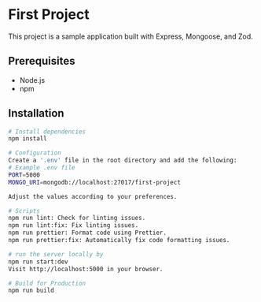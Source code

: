 # First Project

This project is a sample application built with Express, Mongoose, and Zod.

## Prerequisites

- Node.js
- npm

## Installation

```bash
# Install dependencies
npm install

# Configuration
Create a '.env' file in the root directory and add the following:
# Example .env file
PORT=5000
MONGO_URI=mongodb://localhost:27017/first-project

Adjust the values according to your preferences.

# Scripts
npm run lint: Check for linting issues.
npm run lint:fix: Fix linting issues.
npm run prettier: Format code using Prettier.
npm run prettier:fix: Automatically fix code formatting issues.

# run the server locally by
npm run start:dev
Visit http://localhost:5000 in your browser.

# Build for Production
npm run build
```
